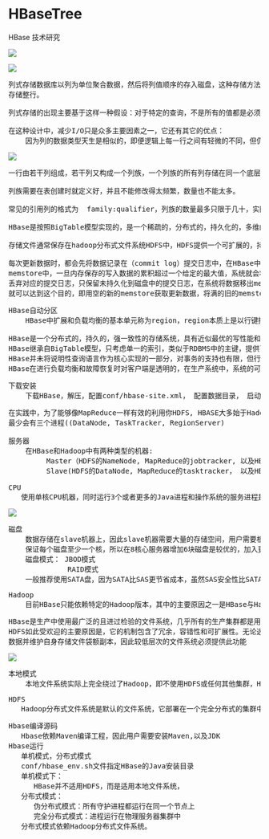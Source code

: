 # HBaseTree
HBase 技术研究

![](https://i.imgur.com/XKgWQsD.png)

![](https://i.imgur.com/9JukYh2.jpg)

<pre>
列式存储数据库以列为单位聚合数据，然后将列值顺序的存入磁盘，这种存储方法不同于行式存储的传统数据库库，行式存储数据库连续的
存储整行。

列式存储的出现主要基于这样一种假设：对于特定的查询，不是所有的值都是必须的，尤其是在分析型数据库里，这种情况很常见。

在这种设计中，减少I/O只是众多主要因素之一，它还有其它的优点：
    因为列的数据类型天生是相似的，即便逻辑上每一行之间有轻微的不同，但仍旧比按行存储的结构聚集在一起的数据更利于压缩，因为大多数的压缩只关注有限的压缩窗口
</pre>

![](https://i.imgur.com/N4Q4UaC.jpg)

<pre>
一行由若干列组成，若干列又构成一个列族，一个列族的所有列存储在同一个底层的存储文件里，这个列族文件叫做HFile

列族需要在表创建时就定义好，并且不能修改得太频繁，数量也不能太多。

常见的引用列的格式为  family:qualifier，列族的数量最多只限于几十，实际更小，然而一个列族中的列的数量没有限制。

HBase是按照BigTable模型实现的，是一个稀疏的，分布式的，持久化的，多维的映射，由行键，列键，时间戳索引。

存储文件通常保存在hadoop分布式文件系统HDFS中，HDFS提供一个可扩展的，持久的，冗余的HBase存储层。存储文件通过将更改写入到可配置数目的物理服务器中，以保证数据不丢失。

每次更新数据时，都会先将数据记录在（commit log）提交日志中，在HBase中这叫做预写日志（write-ahead log, WAL），然后才会将这些数据写入内存中的
memstore中，一旦内存保存的写入数据的累积超过一个给定的最大值，系统就会将这些数据移出内存作为HFile文件刷写到磁盘中，数据移出内存之后，系统就会
丢弃对应的提交日志，只保留未持久化到磁盘中的提交日志，在系统将数据移出memstore写入磁盘的过程中，可以不必阻塞系统的读写，通过滚动内存中的memstore
就可以达到这个目的，即用空的新的memstore获取更新数据，将满的旧的memstore转换成一个文件。
</pre>

<pre>
HBase自动分区
    HBase中扩展和负载均衡的基本单元称为region，region本质上是以行键排序的连续存储的区间，如果region太大，系统就会把它们动态拆分，相反地，就把多个region合并，以减少存储文件数量。

HBase是一个分布式的，持久的，强一致性的存储系统，具有近似最优的写性能和出色的读性能，它充分利用了磁盘空间，支持特定列族切换可压缩算法。
HBase继承自BigTable模型，只考虑单一的索引，类似于RDBMS中的主键，提供了服务器端钩子，可以实施灵活的辅助索引解决方案，此外，它还提供了过滤器功能，减少了网络传输的数据量。
HBase并未将说明性查询语言作为核心实现的一部分，对事务的支持也有限，但行原子性和“读-修改-写”操作在实践中弥补了这个缺陷，它们覆盖了大部分的使用场景并消除了在其它系统中经历过的死锁，等待等问题。
HBase在进行负载均衡和故障恢复时对客户端是透明的，在生产系统中，系统的可扩展性体现在系统自动 伸缩的过程中，更改集群并不涉及重新全量负载均衡和数据重分区，但整个处理过程完全是自动化的。
</pre>

<pre>
下载安装
    下载HBase，解压，配置conf/hbase-site.xml， 配置数据目录， 启动， bin/start-hbase.sh, 进入 bin/hbase shell, status， 查询hbase运行状态
</pre>

<pre>
在实践中，为了能够像MapReduce一样有效的利用你HDFS, HBASE大多始于Hadoop安装在一起的，这样能够很大程度上减少对网络I/O的需求，同时能够加快处理速度，当在同一个服务器上运行Hadoop和HBase时，
最少会有三个进程((DataNode, TaskTracker, RegionServer)

服务器
    在HBase和Hadoop中有两种类型的机器:
	     Master（HDFS的NameNode, MapReduce的jobtracker, 以及HBase的Master）
		 Slave(HDFS的DataNode, MapReduce的tasktracker， 以及HBase的RegionServer)

CPU
   使用单核CPU机器，同时运行3个或者更多的Java进程和操作系统的服务进程是不合理的，在生产系统中，通常采用的是多核处理器。四核的处理器能够满足需求。
</pre>

![](https://i.imgur.com/t9rmxAX.jpg)

<pre>
磁盘
    数据存储在slave机器上，因此slave机器需要大量的存储空间，用户需要根据主要是面向读写，还是数据加工，来平衡可用的CPU内核数量与磁盘数量的使用。通常应该
	保证每个磁盘至少一个核，所以在8核心服务器增加6块磁盘是较优的，加入更多磁盘可能并不会带来显著的性能提升。
	磁盘模式： JBOD模式
	          RAID模式
	一般推荐使用SATA盘，因为SATA比SAS更节省成本，虽然SAS安全性比SATA高，但是一半的软件策略中是跨机架数据冗余，因此可以放心的使用SATA盘，虽然3.5英寸的磁盘比2.5英寸的磁盘可靠，但考虑到服务器机架的因素，可以选择2.5寸的磁盘。
</pre>

<pre>
Hadoop
    目前HBase只能依赖特定的Hadoop版本，其中的主要原因之一是HBase与Hadoop之间的远程调用API，RPC协议是版本华的，并且需要调用方与被调用方相互匹配，细微的差异就可能导致通信失败。
</pre>

<pre>
HBase是生产中使用最广泛的且进过检验的文件系统，几乎所有的生产集群都是用HDFS作为底层存储层，它被证明是稳定可靠的系统，然而不适用HDFS可能会产生不可控的风险和一些后续的问题。
HDFS如此受欢迎的主要原因是，它的机制包含了冗余，容错性和可扩展性。无论选择哪个文件系统都应该提供类似的保障，因为HBASE需要嘉定文件系统的数据存储是可靠度额，并且HBASE本身没有办法复制
数据并维护自身存储文件袋额副本，因此较低层次的文件系统必须提供此功能
</pre>

![](https://i.imgur.com/CmThJmL.jpg)

<pre>
本地模式
    本地文件系统实际上完全绕过了Hadoop，即不使用HDFS或任何其他集群，HBase使用FileSystem类连接到文件系统实现。
</pre>

<pre>
HDFS
   Hadoop分布式文件系统是默认的文件系统，它部署在一个完全分布式的集群中，Hbase选择HDFS作为文件系统，是因为HDFS具有所有必须的功能，如MapReduce的耦合，能够充分利用并行流式的处理能力，并且拥有较好的扩展性，系统可靠性和自动冗余功能，是理想的可靠的文件存储系统，HBASE增加了随机存取层，是HDFS缺失的部分，是对Hadoop的理想补充，另外利用MapReduce的并行能力可以执行批量导入数据的功能，最大限度利用磁盘带宽。
</pre>

<pre>
Hbase编译源码
   Hbase依赖Maven编译工程，因此用户需要安装Maven,以及JDK
Hbase运行
   单机模式，分布式模式
   conf/hbase_env.sh文件指定HBase的Java安装目录
   单机模式下：
      HBase并不适用HDFS，而是适用本地文件系统，
   分布式模式：
      伪分布式模式：所有守护进程都运行在同一个节点上
      完全分布式模式：进程运行在物理服务器集群中
   分布式模式依赖Hadoop分布式文件系统。
</pre>
